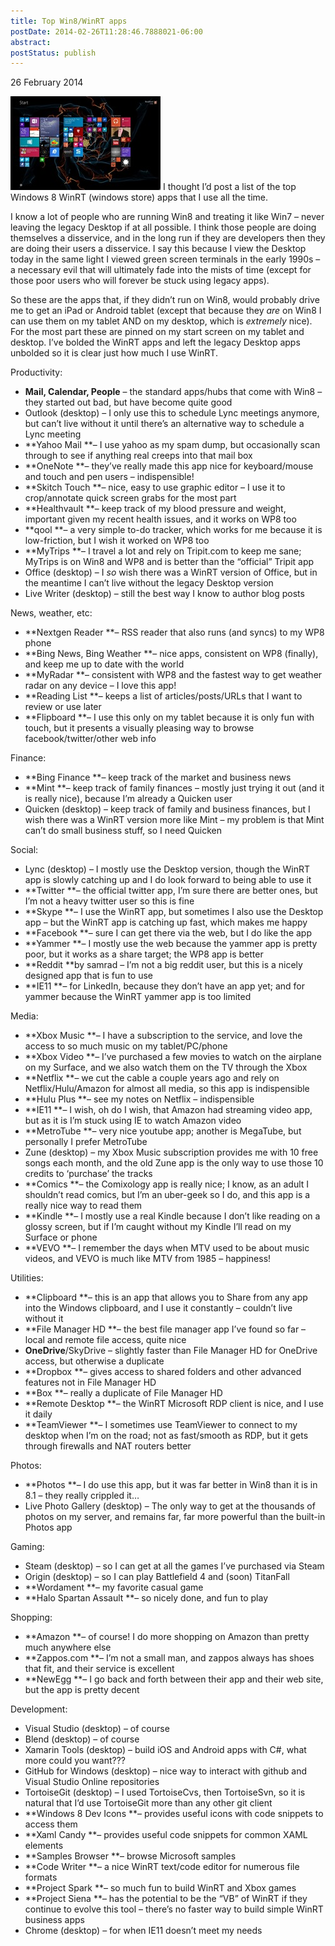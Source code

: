 ```yaml
---
title: Top Win8/WinRT apps
postDate: 2014-02-26T11:28:46.7888021-06:00
abstract: 
postStatus: publish
---
```

26 February 2014

[![New Skitch](binary/WindowsLiveWriter/TopWin8WinRTapps_A16D/New%20Skitch_thumb.jpg "New Skitch")](binary/WindowsLiveWriter/TopWin8WinRTapps_A16D/New%20Skitch_2.jpg) I thought I’d post a list of the top Windows 8 WinRT (windows store) apps that I use all the time.

I know a lot of people who are running Win8 and treating it like Win7 – never leaving the legacy Desktop if at all possible. I think those people are doing themselves a disservice, and in the long run if they are developers then they are doing their users a disservice. I say this because I view the Desktop today in the same light I viewed green screen terminals in the early 1990s – a necessary evil that will ultimately fade into the mists of time (except for those poor users who will forever be stuck using legacy apps).

So these are the apps that, if they didn’t run on Win8, would probably drive me to get an iPad or Android tablet (except that because they *are* on Win8 I can use them on my tablet AND on my desktop, which is *extremely* nice). For the most part these are pinned on my start screen on my tablet and desktop. I’ve bolded the WinRT apps and left the legacy Desktop apps unbolded so it is clear just how much I use WinRT.

Productivity:

- **Mail, Calendar, People** – the standard apps/hubs that come with Win8 – they started out bad, but have become quite good
- Outlook (desktop) – I only use this to schedule Lync meetings anymore, but can’t live without it until there’s an alternative way to schedule a Lync meeting
- **Yahoo Mail **– I use yahoo as my spam dump, but occasionally scan through to see if anything real creeps into that mail box
- **OneNote **– they’ve really made this app nice for keyboard/mouse and touch and pen users – indispensible!
- **Skitch Touch **– nice, easy to use graphic editor – I use it to crop/annotate quick screen grabs for the most part
- **Healthvault **– keep track of my blood pressure and weight, important given my recent health issues, and it works on WP8 too
- **qool **– a very simple to-do tracker, which works for me because it is low-friction, but I wish it worked on WP8 too
- **MyTrips **– I travel a lot and rely on Tripit.com to keep me sane; MyTrips is on Win8 and WP8 and is better than the “official” Tripit app
- Office (desktop) – I *so* wish there was a WinRT version of Office, but in the meantime I can’t live without the legacy Desktop version
- Live Writer (desktop) – still the best way I know to author blog posts


News, weather, etc:

- **Nextgen Reader **– RSS reader that also runs (and syncs) to my WP8 phone
- **Bing News, Bing Weather **– nice apps, consistent on WP8 (finally), and keep me up to date with the world
- **MyRadar **– consistent with WP8 and the fastest way to get weather radar on any device – I love this app!
- **Reading List **– keeps a list of articles/posts/URLs that I want to review or use later
- **Flipboard **– I use this only on my tablet because it is only fun with touch, but it presents a visually pleasing way to browse facebook/twitter/other web info


Finance:

- **Bing Finance **– keep track of the market and business news
- **Mint **– keep track of family finances – mostly just trying it out (and it is really nice), because I’m already a Quicken user
- Quicken (desktop) – keep track of family and business finances, but I wish there was a WinRT version more like Mint – my problem is that Mint can’t do small business stuff, so I need Quicken


Social:

- Lync (desktop) – I mostly use the Desktop version, though the WinRT app is slowly catching up and I do look forward to being able to use it
- **Twitter **– the official twitter app, I’m sure there are better ones, but I’m not a heavy twitter user so this is fine
- **Skype **– I use the WinRT app, but sometimes I also use the Desktop app – but the WinRT app is catching up fast, which makes me happy
- **Facebook **– sure I can get there via the web, but I do like the app
- **Yammer **– I mostly use the web because the yammer app is pretty poor, but it works as a share target; the WP8 app is better
- **Reddit **by samrad – I’m not a big reddit user, but this is a nicely designed app that is fun to use
- **IE11 **– for LinkedIn, because they don’t have an app yet; and for yammer because the WinRT yammer app is too limited


Media:

- **Xbox Music **– I have a subscription to the service, and love the access to so much music on my tablet/PC/phone
- **Xbox Video **– I’ve purchased a few movies to watch on the airplane on my Surface, and we also watch them on the TV through the Xbox
- **Netflix **– we cut the cable a couple years ago and rely on Netflix/Hulu/Amazon for almost all media, so this app is indispensible
- **Hulu Plus **– see my notes on Netflix – indispensible
- **IE11 **– I wish, oh do I wish, that Amazon had streaming video app, but as it is I’m stuck using IE to watch Amazon video
- **MetroTube **– very nice youtube app; another is MegaTube, but personally I prefer MetroTube
- Zune (desktop) – my Xbox Music subscription provides me with 10 free songs each month, and the old Zune app is the only way to use those 10 credits to ‘purchase’ the tracks
- **Comics **– the Comixology app is really nice; I know, as an adult I shouldn’t read comics, but I’m an uber-geek so I do, and this app is a really nice way to read them
- **Kindle **– I mostly use a real Kindle because I don’t like reading on a glossy screen, but if I’m caught without my Kindle I’ll read on my Surface or phone
- **VEVO **– I remember the days when MTV used to be about music videos, and VEVO is much like MTV from 1985 – happiness!


Utilities:

- **Clipboard **– this is an app that allows you to Share from any app into the Windows clipboard, and I use it constantly – couldn’t live without it
- **File Manager HD **– the best file manager app I’ve found so far – local and remote file access, quite nice
- **OneDrive**/SkyDrive – slightly faster than File Manager HD for OneDrive access, but otherwise a duplicate
- **Dropbox **– gives access to shared folders and other advanced features not in File Manager HD
- **Box **– really a duplicate of File Manager HD
- **Remote Desktop **– the WinRT Microsoft RDP client is nice, and I use it daily
- **TeamViewer **– I sometimes use TeamViewer to connect to my desktop when I’m on the road; not as fast/smooth as RDP, but it gets through firewalls and NAT routers better


Photos:

- **Photos **– I do use this app, but it was far better in Win8 than it is in 8.1 – they really crippled it…
- Live Photo Gallery (desktop) – The only way to get at the thousands of photos on my server, and remains far, far more powerful than the built-in Photos app


Gaming:

- Steam (desktop) – so I can get at all the games I’ve purchased via Steam
- Origin (desktop) – so I can play Battlefield 4 and (soon) TitanFall
- **Wordament **– my favorite casual game
- **Halo Spartan Assault **– so nicely done, and fun to play


Shopping:

- **Amazon **– of course! I do more shopping on Amazon than pretty much anywhere else
- **Zappos.com **– I’m not a small man, and zappos always has shoes that fit, and their service is excellent
- **NewEgg **– I go back and forth between their app and their web site, but the app is pretty decent


Development:

- Visual Studio (desktop) – of course
- Blend (desktop) – of course
- Xamarin Tools (desktop) – build iOS and Android apps with C#, what more could you want???
- GitHub for Windows (desktop) – nice way to interact with github and Visual Studio Online repositories
- TortoiseGit (desktop) – I used TortoiseCvs, then TortoiseSvn, so it is natural that I’d use TortoiseGit more than any other git client
- **Windows 8 Dev Icons **– provides useful icons with code snippets to access them
- **Xaml Candy **– provides useful code snippets for common XAML elements
- **Samples Browser **– browse Microsoft samples
- **Code Writer **– a nice WinRT text/code editor for numerous file formats
- **Project Spark **– so much fun to build WinRT and Xbox games
- **Project Siena **– has the potential to be the “VB” of WinRT if they continue to evolve this tool – there’s no faster way to build simple WinRT business apps
- Chrome (desktop) – for when IE11 doesn’t meet my needs

